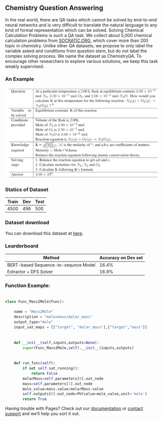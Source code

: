 ## Chemistry Question Answering

In the real world, there are QA tasks which cannot be solved by end-to-end neural networks and is very difficult to translate the natural language to any kind of formal representation which can be solved. Solving Chemical Calculation Problems is such a QA task. We collect about 5,000 chemical calculation problems from [SOCRATIC.ORG](https://socratic.org/chemistry), which cover more than 200 topic in chemistry. Unlike other QA datasets, we propose to only label the variable asked and conditions from question stem, but do not label the complex solving process. We name the dataset as ChemistryQA. To encourage other researchers to explore various solutions, we keep this task weakly supervised.

### An Example
![GitHub Logo](/images/example.png)

### Statics of Dataset

|Train|Dev|Test|
|------------ | -------------|-------------|
|4500| 496|500|

### Dataset download
You can download this dataset at [here](https://...).

### Learderboard

Method| Accuracy on Dev set
------------ | -------------
BERT-based Sequence-to-sequnce Model | 16.4%
Extractor + DFS Solver| 16.9%

### Function Example:

```python

class Func_Mass2Mole(Func):

    name = "Mass2Mole"
    description = "mole=mass/molar_mass"
    output_type="mole"
    input_sat_maps = [["target", "molar_mass"],["target","mass"]]


    def __init__(self,inputs,outputs=None):
        super(Func_Mass2Mole,self).__init__(inputs,outputs)


    def run_func(self):
        if not self.sat_running():
            return False
        molarMass=self.parameters[0].out_node
        mass=self.parameters[1].out_node
        mole_value=mass.value/molarMass.value
        self.outputs[0].out_node=PU(value=mole_value,unit='mole')
        return True

```



Having trouble with Pages? Check out our [documentation](https://help.github.com/categories/github-pages-basics/) or [contact support](https://github.com/contact) and we’ll help you sort it out.
